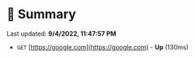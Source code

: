 # 📖 Summary
Last updated: **9/4/2022, 11:47:57 PM**

- `GET` [https://google.com](https://google.com) - **Up** (130ms)
